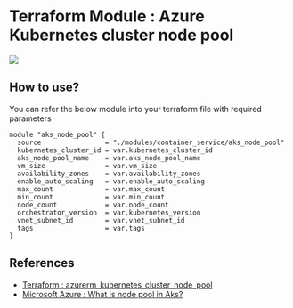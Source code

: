 # Terraform Module : Azure Kubernetes cluster node pool
![](https://upload.wikimedia.org/wikipedia/commons/thumb/0/04/Terraform_Logo.svg/1920px-Terraform_Logo.svg.png)

## How to use?
You can refer the below module into your terraform file with required parameters
```
module "aks_node_pool" {
  source                = "./modules/container_service/aks_node_pool"
  kubernetes_cluster_id = var.kubernetes_cluster_id
  aks_node_pool_name    = var.aks_node_pool_name
  vm_size               = var.vm_size
  availability_zones    = var.availability_zones
  enable_auto_scaling   = var.enable_auto_scaling
  max_count             = var.max_count
  min_count             = var.min_count
  node_count            = var.node_count
  orchestrator_version  = var.kubernetes_version
  vnet_subnet_id        = var.vnet_subnet_id
  tags                  = var.tags
}
```

## References

- [Terraform : azurerm_kubernetes_cluster_node_pool](https://registry.terraform.io/providers/hashicorp/azurerm/latest/docs/resources/kubernetes_cluster_node_pool)
- [Microsoft Azure : What is node pool in Aks?](https://docs.microsoft.com/en-us/azure/aks/use-multiple-node-pools)




